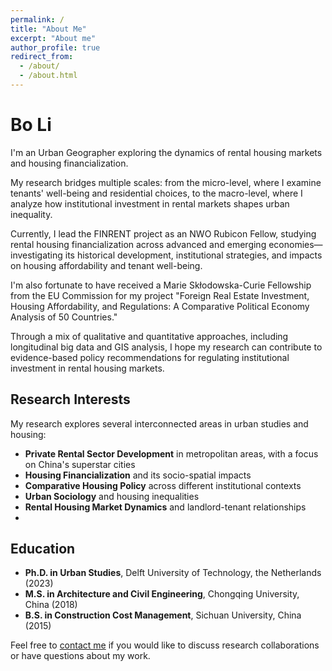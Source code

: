 ```yaml
---
permalink: /
title: "About Me"
excerpt: "About me"
author_profile: true
redirect_from: 
  - /about/
  - /about.html
---
```


# Bo Li

I'm an Urban Geographer exploring the dynamics of rental housing markets and housing financialization.

My research bridges multiple scales: from the micro-level, where I examine tenants' well-being and residential choices, to the macro-level, where I analyze how institutional investment in rental markets shapes urban inequality.

Currently, I lead the FINRENT project as an NWO Rubicon Fellow, studying rental housing financialization across advanced and emerging economies—investigating its historical development, institutional strategies, and impacts on housing affordability and tenant well-being.

I'm also fortunate to have received a Marie Skłodowska-Curie Fellowship from the EU Commission for my project "Foreign Real Estate Investment, Housing Affordability, and Regulations: A Comparative Political Economy Analysis of 50 Countries."

Through a mix of qualitative and quantitative approaches, including longitudinal big data and GIS analysis, I hope my research can contribute to evidence-based policy recommendations for regulating institutional investment in rental housing markets.

## Research Interests

My research explores several interconnected areas in urban studies and housing:

- **Private Rental Sector Development** in metropolitan areas, with a focus on China's superstar cities
- **Housing Financialization** and its socio-spatial impacts
- **Comparative Housing Policy** across different institutional contexts
- **Urban Sociology** and housing inequalities
- **Rental Housing Market Dynamics** and landlord-tenant relationships
- 
## Education

- **Ph.D. in Urban Studies**, Delft University of Technology, the Netherlands (2023)
- **M.S. in Architecture and Civil Engineering**, Chongqing University, China (2018)
- **B.S. in Construction Cost Management**, Sichuan University, China (2015)

Feel free to [contact me](mailto:bo.li@fu-berlin.de) if you would like to discuss research collaborations or have questions about my work.
